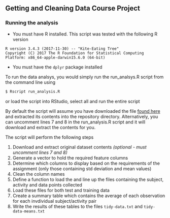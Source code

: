 ## Getting and Cleaning Data Course Project


### Running the analysis

* You must have R installed.  This script was tested with the following R version
```
R version 3.4.3 (2017-11-30) -- "Kite-Eating Tree"
Copyright (C) 2017 The R Foundation for Statistical Computing
Platform: x86_64-apple-darwin15.6.0 (64-bit)
```
* You must have the ```dplyr``` package installed

To run the data analsys, you would simply run the run_analsys.R script from the command line using
```bash
$ Rscript run_analysis.R
```
or load the script into RStudio, select all and run the entire script

By default the script will assume you have downloaded the file [found here](https://d396qusza40orc.cloudfront.net/getdata%2Fprojectfiles%2FUCI%20HAR%20Dataset.zip)
and extracted its contents into the repository directory.  Alternatively, you can uncomment lines 7 and 8 in the run_analysis.R script and it will download and extract the contents for you.

The script will perform the following steps

1. Download and extract original dataset contents *(optional - must uncomment lines 7 and 8)*
2. Generate a vector to hold the required feature columns
3. Determine which columns to display based on the requirements of the assignment (only those containing std deviation and mean values)
4. Clean the column names
5. Define a function to load the and line up the files containing the subject, activity and data points collected
6. Load these files for both test and training data
7. Create a summary table which contains the average of each observation for each invdividual subject/activity pair
8. Write the results of these tables to the files ```tidy-data.txt``` and ```tidy-data-means.txt```